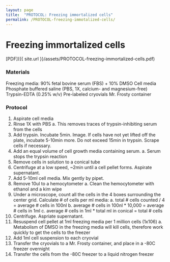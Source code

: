```yaml
---
layout: page
title:  "PROTOCOL: Freezing immortalized cells"
permalink: /PROTOCOL-freezing-immotalized-cells/
---
```

# Freezing immortalized cells
[PDF]({{ site.url }}/assets/PROTOCOL-freezing-immortalized-cells.pdf)

### Materials
Freezing media: 90% fetal bovine serum (FBS) + 10% DMSO
Cell media
Phosphate buffered saline (PBS, 1X, calcium- and magnesium-free)
Trypsin-EDTA (0.25% w/v)
Pre-labeled cryovials
Mr. Frosty container

### Protocol
1. Aspirate cell media
2. Rinse 1X with PBS
   a. This removes traces of trypsin-inhibiting serum from the cells
3. Add trypsin. Incubate 5min. Image. If cells have not yet lifted off the plate, incubate 5-10min more. Do not exceed 15min in trypsin. Scrape cells if necessary.
4. Add an equal volume of cell growth media containing serum. 
   a. Serum stops the trypsin reaction
5. Remove cells in solution to a conical tube
6. Centrifuge at a low speed, ~2min until a cell pellet forms. Aspirate supernatant.
7. Add 5-10ml cell media. Mix gently by pipet. 
8. Remove 10ul to a hemocytometer
   a. Clean the hemocytometer with ethanol and a kim wipe
9. Under a microscope, count all the cells in the 4 boxes surrounding the center grid. Calculate # of cells per ml media:
   a. total # cells counted / 4 = average # cells in 100nl
   b. average # cells in 100nl * 10,000 = average # cells in 1ml
   c. average # cells in 1ml * total ml in conical = total # cells
10. Centrifuge. Aspriate supernatant.
11. Resuspend cell pellet at 1ml freezing media per 1 million cells (1x106)
   a. Metabolism of DMSO in the freezing media will kill cells, therefore work quickly to get the cells to the freezer
12. Add 1ml cell suspension to each cryovial
13. Transfer the cryovials to a Mr. Frosty container, and place in a -80C freezer overnight
14. Transfer the cells from the -80C freezer to a liquid nitrogen freezer

